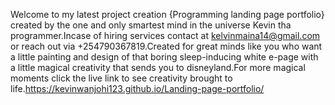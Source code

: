 Welcome to my latest project creation {Programming landing page portfolio} created by the one and only smartest mind in the universe Kevin tha programmer.Incase of hiring services contact at kelvinmaina14@gmail.com or reach out via +254790367819.Created for great minds like you who want a little painting and design of that boring sleep-inducing white e-page with a little magical creativity that sends you to disneyland.For more magical moments click the live link to see creativity brought to life.https://kevinwanjohi123.github.io/Landing-page-portfolio/
